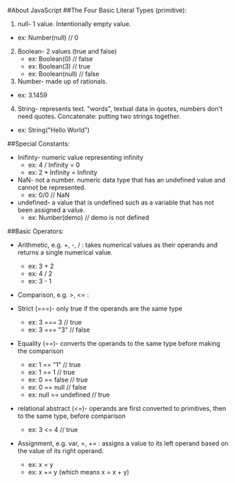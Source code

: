 #About JavaScript
##The Four Basic Literal Types (primitive):
1. null- 1 value. Intentionally empty value. 
  - ex: Number(null) // 0
2. Boolean- 2 values (true and false)
   - ex: Boolean(0) // false
   - ex: Boolean(3) // true
   - ex: Boolean(null) // false
3. Number- made up of rationals.
  - ex: 3.1459
4. String- represents text. "words", textual data in quotes, numbers don't need quotes. Concatenate: putting two strings together.
  - ex: String("Hello World")

##Special Constants:
- Inifinty- numeric value representing infinity
  - ex: 4 / Infinity = 0
  - ex: 2 * Infinity = Infinity
- NaN- not a number. numeric data type that has an undefined value and cannot be represented.
  - ex: 0/0 // NaN
- undefined- a value that is undefined such as a variable that has not been assigned a value.
  - ex: Number(demo) // demo is not defined

##Basic Operators:
- Arithmetic, e.g. +, -, / : takes numerical values as their operands and returns a single numerical value.
  - ex: 3 + 2
  - ex: 4 / 2
  - ex: 3 - 1

- Comparison, e.g. >, <= :
 - Strict (===)- only true if the operands are the same type
   - ex: 3 === 3 // true
    - ex: 3 === "3" // false
 - Equality (==)- converts the operands to the same type before making the comparison
    - ex: 1 == "1" // true
    - ex: 1 == 1 // true
    - ex: 0 == false // true
    - ex: 0 == null // false
    - ex: null == undefined // true
 - relational abstract (<=)- operands are first converted to primitives, then to the same type, before comparison
    - ex: 3 <= 4 // true

- Assignment, e.g. var, =, += : assigns a value to its left operand based on the value of its right operand.
  - ex: x = y
  - ex: x += y (which means x = x + y)

